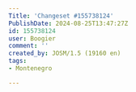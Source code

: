 ```yaml
---
Title: 'Changeset #155738124'
PublishDate: 2024-08-25T13:47:27Z
id: 155738124
user: Boogier
comment: ''
created_by: JOSM/1.5 (19160 en)
tags:
- Montenegro

---
```


